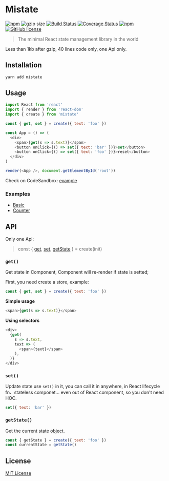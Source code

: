 # Mistate

[![npm](https://img.shields.io/npm/v/mistate.svg)](https://www.npmjs.com/package/mistate) ![gzip size](https://img.shields.io/badge/gzip%20size-910%20B-44cc11.svg) [![Build Status](https://travis-ci.org/forsigner/mistate.svg?branch=master)](https://travis-ci.org/forsigner/mistate) [![Coverage Status](https://coveralls.io/repos/github/forsigner/mistate/badge.svg?branch=master)](https://coveralls.io/github/forsigner/mistate?branch=master)
[![npm](https://img.shields.io/badge/TypeScript-%E2%9C%93-007ACC.svg)](https://www.typescriptlang.org/) [![GitHub license](https://img.shields.io/github/license/forsigner/mistate.svg)](https://github.com/forsigner/mistate/blob/master/LICENSE)

> The minimal React state management library in the world

Less than 1kb after gzip, 40 lines code only, one Api only.

## Installation

```sh
yarn add mistate
```

## Usage

```js
import React from 'react'
import { render } from 'react-dom'
import { create } from 'mistate'

const { get, set } = create({ text: 'foo' })

const App = () => (
  <div>
    <span>{get(s => s.text)}</span>
    <button onClick={() => set({ text: 'bar' })}>set</button>
    <button onClick={() => set({ text: 'foo' })}>reset</button>
  </div>
)

render(<App />, document.getElementById('root'))
```

Check on CodeSandbox: [example](https://codesandbox.io/s/n0q613r56l)

### Examples

- [Basic](https://github.com/forsigner/mistate/tree/master/examples/basic)
- [Counter](https://github.com/forsigner/mistate/tree/master/examples/counter)

## API

Only one Api:

> const { [get](#get), [set](#set), [getState](#getstate) } = create(init)

### `get()`

Get state in Component, Component will re-render if state is setted;

First, you need create a store, example:

```js
const { get, set } = create({ text: 'foo' })
```

**Simple usage**

```js
<span>{get(s => s.text)}</span>
```

**Using selectors**

```js
<div>
  {get(
    s => s.text,
    text => (
      <span>{text}</span>
    ),
  )}
</div>
```

### `set()`

Update state use `set()` in it, you can call it in anywhere, in React lifecycle fn、stateless componet... even out of React component, so you don't need HOC.

```js
set({ text: 'bar' })
```

### `getState()`

Get the current state object.

```js
const { getState } = create({ text: 'foo' })
const currentState = getState()
```

## License

[MIT License](https://github.com/forsigner/mistate/blob/master/LICENSE)
